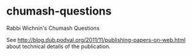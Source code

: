 chumash-questions
=================

Rabbi Wichnin's Chumash Questions

See <http://blog.dub.podval.org/2011/11/publishing-papers-on-web.html> about technical details of the publication.
